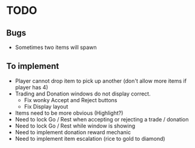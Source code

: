 # TODO

## Bugs

- Sometimes two items will spawn

## To implement

- Player cannot drop item to pick up another (don't allow more items if player has 4)
- Trading and Donation windows do not display correct.
    - Fix wonky Accept and Reject buttons
    - Fix Display layout
- Items need to be more obvious (Highlight?)
- Need to lock Go / Rest when accepting or rejecting a trade / donation
- Need to lock Go / Rest while window is showing
- Need to implement donation reward mechanic
- Need to implement item escalation (rice to gold to diamond)
